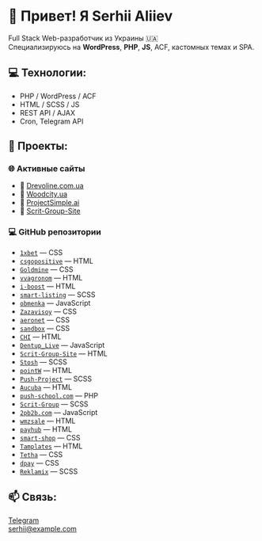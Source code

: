 # 👋 Привет! Я Serhii Aliiev

Full Stack Web-разработчик из Украины 🇺🇦  
Специализируюсь на **WordPress**, **PHP**, **JS**, ACF, кастомных темах и SPA.

## 💻 Технологии:
- PHP / WordPress / ACF
- HTML / SCSS / JS
- REST API / AJAX
- Cron, Telegram API

## 🚀 Проекты:
### 🌐 Активные сайты
- 🔗 [Drevoline.com.ua](https://drevoline.com.ua)
- 🔗 [Woodcity.ua](https://woodcity.ua)
- 🔗 [ProjectSimple.ai](https://www.projectsimple.ai)
- 🔗 [Scrit-Group-Site](https://scrit-group.com/)

### 💻 GitHub репозитории

- [`1xbet`](https://github.com/SerhiiAliiev/1xbet) — CSS
- [`csgopositive`](https://github.com/SerhiiAliiev/csgopositive) — HTML
- [`Goldmine`](https://github.com/SerhiiAliiev/Goldmine) — CSS
- [`vvagronom`](https://github.com/SerhiiAliiev/vvagronom) — HTML
- [`i-boost`](https://github.com/SerhiiAliiev/i-boost) — HTML
- [`smart-listing`](https://github.com/SerhiiAliiev/smart-listing) — SCSS
- [`obmenka`](https://github.com/SerhiiAliiev/obmenka) — JavaScript
- [`Zazavisoy`](https://github.com/SerhiiAliiev/Zazavisoy) — CSS
- [`aeronet`](https://github.com/SerhiiAliiev/aeronet) — CSS
- [`sandbox`](https://github.com/SerhiiAliiev/sandbox) — CSS
- [`CHI`](https://github.com/SerhiiAliiev/CHI) — HTML
- [`Dentup_Live`](https://github.com/SerhiiAliiev/Dentup_Live) — JavaScript
- [`Scrit-Group-Site`](https://github.com/SerhiiAliiev/Scrit-Group-Site) — HTML
- [`Stosh`](https://github.com/SerhiiAliiev/Stosh) — SCSS
- [`pointW`](https://github.com/SerhiiAliiev/pointW) — HTML
- [`Push-Project`](https://github.com/SerhiiAliiev/Push-Project) — SCSS
- [`Aucuba`](https://github.com/SerhiiAliiev/Aucuba) — HTML
- [`push-school.com`](https://github.com/SerhiiAliiev/push-school.com) — PHP
- [`Scrit-Group`](https://github.com/SerhiiAliiev/Scrit-Group) — SCSS
- [`2pb2b.com`](https://github.com/SerhiiAliiev/2pb2b.com) — JavaScript
- [`wmzsale`](https://github.com/SerhiiAliiev/wmzsale) — HTML
- [`payhub`](https://github.com/SerhiiAliiev/payhub) — HTML
- [`smart-shop`](https://github.com/SerhiiAliiev/smart-shop) — CSS
- [`Tamplates`](https://github.com/SerhiiAliiev/Tamplates) — HTML
- [`Tetha`](https://github.com/SerhiiAliiev/Tetha) — CSS
- [`dpay`](https://github.com/SerhiiAliiev/dpay) — CSS
- [`Reklamix`](https://github.com/SerhiiAliiev/Reklamix) — SCSS


## 📫 Связь:
[Telegram](https://t.me/your_username)  
serhii@example.com
